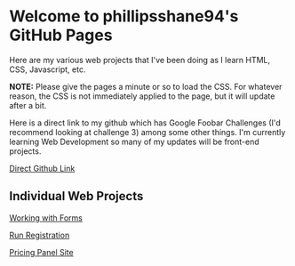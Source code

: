 # Welcome to phillipsshane94's GitHub Pages

Here are my various web projects that I've been doing as I learn HTML, CSS, Javascript, etc.

**NOTE:** Please give the pages a minute or so to load the CSS.  For whatever reason, the CSS is not immediately applied to the page, but it will update after a bit. 

Here is a direct link to my github which has Google Foobar Challenges (I'd recommend looking at challenge 3) among some other things.  I'm currently learning Web Development so many of my updates will be front-end projects. 

[Direct Github Link](https://github.com/phillipsshane94)

## Individual Web Projects

[Working with Forms]()

[Run Registration]()

[Pricing Panel Site](https://phillipsshane94.github.io/PricingPanelWebpage/index.html)



